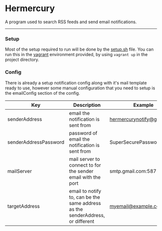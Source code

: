 # Hermercury

A program used to search RSS feeds and send email notifications.

-----


### Setup
Most of the setup required to run will be done by the [setup.sh](https://github.com/connor-philip/hermercury/blob/master/environment/setup.sh) file. You can run this in the [vagrant](https://www.vagrantup.com/intro/getting-started/up.html) environment provided, by using `vagrant up` in the project directory.


### Config
There is already a setup notification config along with it's mail template ready to use, however some manual configuration that you need to setup is the emailConfig section of the config.

|Key | Description | Example |
|----|-------------|---------|
| senderAddress | email the notification is sent from | hermercurynotify@gmail.com |
| senderAddressPassword | password of email the notification is sent from | SuperSecurePassword123! |
| mailServer | mail server to connect to for the sender email with the port | smtp.gmail.com:587 |
| targetAddress | email to notify to, can be the same address as the senderAddress, or different | myemail@example.com |
